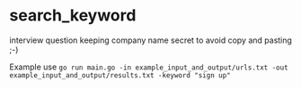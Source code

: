 # search_keyword
interview question keeping company name secret to avoid copy and pasting ;-)

Example use
`go run main.go -in example_input_and_output/urls.txt -out example_input_and_output/results.txt -keyword "sign up"`
